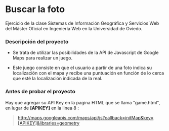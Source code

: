 # Buscar la foto

Ejercicio de la clase Sistemas de Información Geográfica y Servicios Web del Máster Oficial en Ingeniería Web en la Universidad de Oviedo.

### Descripción del proyecto

* Se trata de utilizar las posibilidades de la API de Javascript de Google Maps para realizar un juego.

* Este juego consiste en que el usuario a partir de una foto indica su localización con el mapa y recibe una puntuación en función de lo cerca que esté la localización indicada de la real.

### Antes de probar el proyecto

Hay que agregar su API Key en la pagina HTML que se llama "game.html", en lugar de **[APIKEY]** en la linea 8 :
 > http://maps.googleapis.com/maps/api/js?callback=initMap&key=[APIKEY]&libraries=geometry
